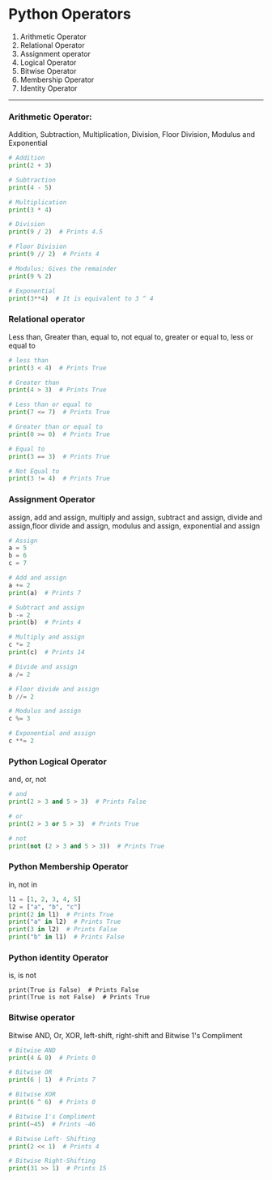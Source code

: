# Python Operators

1. Arithmetic Operator
2. Relational Operator
3. Assignment operator
4. Logical Operator
5. Bitwise Operator
6. Membership Operator
7. Identity Operator

---

### Arithmetic Operator:

Addition, Subtraction, Multiplication, Division, Floor Division, Modulus and Exponential

```python
# Addition
print(2 + 3)

# Subtraction
print(4 - 5)

# Multiplication
print(3 * 4)

# Division
print(9 / 2)  # Prints 4.5

# Floor Division
print(9 // 2)  # Prints 4

# Modulus: Gives the remainder
print(9 % 2)

# Exponential
print(3**4)  # It is equivalent to 3 ^ 4
```

### Relational operator

Less than, Greater than, equal to, not equal to, greater or equal to, less or equal to

```python
# less than
print(3 < 4)  # Prints True

# Greater than
print(4 > 3)  # Prints True

# Less than or equal to
print(7 <= 7)  # Prints True

# Greater than or equal to
print(0 >= 0)  # Prints True

# Equal to
print(3 == 3)  # Prints True

# Not Equal to
print(3 != 4)  # Prints True
```

### Assignment Operator

assign, add and assign, multiply and assign, subtract and assign, divide and assign,floor divide and assign, modulus and assign, exponential and assign

```python
# Assign
a = 5
b = 6
c = 7

# Add and assign
a += 2
print(a)  # Prints 7

# Subtract and assign
b -= 2
print(b)  # Prints 4

# Multiply and assign
c *= 2
print(c)  # Prints 14

# Divide and assign
a /= 2

# Floor divide and assign
b //= 2

# Modulus and assign
c %= 3

# Exponential and assign
c **= 2
```

### Python Logical Operator

and, or, not

```python
# and
print(2 > 3 and 5 > 3)  # Prints False

# or
print(2 > 3 or 5 > 3)  # Prints True

# not
print(not (2 > 3 and 5 > 3))  # Prints True
```

### Python Membership Operator

in, not in

```python
l1 = [1, 2, 3, 4, 5]
l2 = ["a", "b", "c"]
print(2 in l1)  # Prints True
print("a" in l2)  # Prints True
print(3 in l2)  # Prints False
print("b" in l1)  # Prints False
```

### Python identity Operator

is, is not

```
print(True is False)  # Prints False
print(True is not False)  # Prints True
```

### Bitwise operator

Bitwise AND, Or, XOR, left-shift, right-shift and Bitwise 1's Compliment

```python
# Bitwise AND
print(4 & 8)  # Prints 0

# Bitwise OR
print(6 | 1)  # Prints 7

# Bitwise XOR
print(6 ^ 6)  # Prints 0

# Bitwise 1's Compliment
print(~45)  # Prints -46

# Bitwise Left- Shifting
print(2 << 1)  # Prints 4

# Bitwise Right-Shifting
print(31 >> 1)  # Prints 15
```
